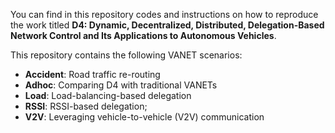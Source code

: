 You can find in this repository codes and instructions on how to reproduce the work titled **D4: Dynamic, Decentralized, Distributed, Delegation-Based Network Control and Its Applications to Autonomous Vehicles**.


This repository contains the following VANET scenarios:
* **Accident**: Road traffic re-routing
* **Adhoc**: Comparing D4 with traditional VANETs
* **Load**: Load-balancing-based delegation
* **RSSI**:  RSSI-based delegation;
* **V2V**: Leveraging vehicle-to-vehicle (V2V) communication
